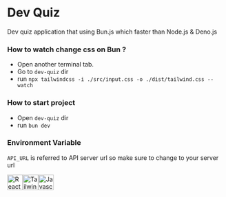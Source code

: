 # Dev Quiz

Dev quiz application that using Bun.js which faster than Node.js & Deno.js

### How to watch change css on Bun ?
- Open another terminal tab.
- Go to `dev-quiz` dir
- run `npx tailwindcss -i ./src/input.css -o ./dist/tailwind.css --watch`

### How to start project
- Open `dev-quiz` dir
- run `bun dev`

### Environment Variable
`API_URL` is referred to API server url so make sure to change to your server url

<div style="display: flex;">
  <img src='https://svgshare.com/i/iMA.svg' alt="React JS" height="36px" />
  <img src='https://svgshare.com/i/iLM.svg' alt="Tailwind CSS" height="36px" />
  <img src='https://svgshare.com/i/iLU.svg' title='Javascript' height="36px" />
</div>